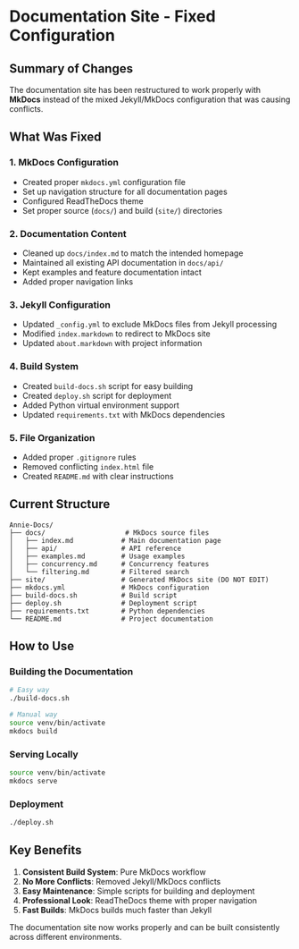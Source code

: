 # Documentation Site - Fixed Configuration

## Summary of Changes

The documentation site has been restructured to work properly with **MkDocs** instead of the mixed Jekyll/MkDocs configuration that was causing conflicts.

## What Was Fixed

### 1. **MkDocs Configuration**
- Created proper `mkdocs.yml` configuration file
- Set up navigation structure for all documentation pages
- Configured ReadTheDocs theme
- Set proper source (`docs/`) and build (`site/`) directories

### 2. **Documentation Content**
- Cleaned up `docs/index.md` to match the intended homepage
- Maintained all existing API documentation in `docs/api/`
- Kept examples and feature documentation intact
- Added proper navigation links

### 3. **Jekyll Configuration**
- Updated `_config.yml` to exclude MkDocs files from Jekyll processing
- Modified `index.markdown` to redirect to MkDocs site
- Updated `about.markdown` with project information

### 4. **Build System**
- Created `build-docs.sh` script for easy building
- Created `deploy.sh` script for deployment
- Added Python virtual environment support
- Updated `requirements.txt` with MkDocs dependencies

### 5. **File Organization**
- Added proper `.gitignore` rules
- Removed conflicting `index.html` file
- Created `README.md` with clear instructions

## Current Structure

```
Annie-Docs/
├── docs/                    # MkDocs source files
│   ├── index.md            # Main documentation page
│   ├── api/                # API reference
│   ├── examples.md         # Usage examples
│   ├── concurrency.md      # Concurrency features
│   └── filtering.md        # Filtered search
├── site/                   # Generated MkDocs site (DO NOT EDIT)
├── mkdocs.yml              # MkDocs configuration
├── build-docs.sh           # Build script
├── deploy.sh               # Deployment script
├── requirements.txt        # Python dependencies
└── README.md               # Project documentation
```

## How to Use

### Building the Documentation
```bash
# Easy way
./build-docs.sh

# Manual way
source venv/bin/activate
mkdocs build
```

### Serving Locally
```bash
source venv/bin/activate
mkdocs serve
```

### Deployment
```bash
./deploy.sh
```

## Key Benefits

1. **Consistent Build System**: Pure MkDocs workflow
2. **No More Conflicts**: Removed Jekyll/MkDocs conflicts
3. **Easy Maintenance**: Simple scripts for building and deployment
4. **Professional Look**: ReadTheDocs theme with proper navigation
5. **Fast Builds**: MkDocs builds much faster than Jekyll

The documentation site now works properly and can be built consistently across different environments.
